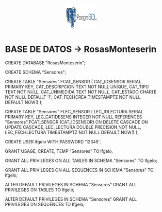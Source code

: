 <p align ="center"> 
    <img src="/imagenes/postgres.png" alt="Logo" width="100" height="90">
  </a>
</p>
<h1>BASE DE DATOS ->  RosasMonteserin</h1>

CREATE DATABASE "RosasMonteserin";

CREATE SCHEMA "Sensores"; 

CREATE TABLE "Sensores".FCAT_SENSOR (
  CAT_IDSENSOR     SERIAL PRIMARY KEY,
  CAT_DESCRIPCION  TEXT NOT NULL UNIQUE,
  CAT_TIPO         TEXT NOT NULL,
  CAT_UNIMEDIDA    TEXT NOT NULL,
  CAT_ESTADO       CHAR(1) NOT NULL DEFAULT '1',
  CAT_FECHCREA     TIMESTAMPTZ NOT NULL DEFAULT NOW()
);

CREATE TABLE "Sensores".FLEC_SENSOR (
  LEC_IDLECTURA     SERIAL PRIMARY KEY,
  LEC_CATIDESENS    INTEGER NOT NULL REFERENCES "Sensores".FCAT_SENSOR (CAT_IDSENSOR) 
                     ON DELETE CASCADE ON UPDATE CASCADE,
  LEC_LECTURA       DOUBLE PRECISION NOT NULL,
  LEC_FECHLECTURA   TIMESTAMPTZ NOT NULL DEFAULT NOW()
);


CREATE USER lfgelo WITH PASSWORD '12345';


GRANT USAGE, CREATE, TEMP "Sensores" TO lfgelo;


GRANT ALL PRIVILEGES ON ALL TABLES IN SCHEMA "Sensores" TO lfgelo;


GRANT ALL PRIVILEGES ON ALL SEQUENCES IN SCHEMA "Sensores" TO lfgelo;


ALTER DEFAULT PRIVILEGES IN SCHEMA "Sensores"
GRANT ALL PRIVILEGES ON TABLES TO lfgelo;

ALTER DEFAULT PRIVILEGES IN SCHEMA "Sensores"
GRANT ALL PRIVILEGES ON SEQUENCES TO lfgelo;
